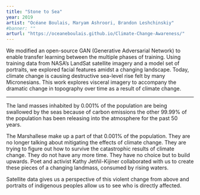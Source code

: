 ```yaml
---
title: "Stone to Sea"
year: 2019
artist: "Océane Boulais, Maryam Ashroori, Brandon Leshchinskiy"
#banner: ""
arturl: "https://oceaneboulais.github.io/Climate-Change-Awareness/"
---
```


We modified an open-source GAN (Generative Adversarial Network) to enable
transfer learning between the multiple phases of training. Using training data
from NASA’s LandSat satellite imagery and a model set of portraits, we explored
facial features amidst a changing landscape. Today, climate change is causing
destructive sea-level rise felt by many Micronesians. This work explores
visceral imagery to accompany the dramatic change in topography over time as a
result of climate change.

***

The land masses inhabited by 0.001% of the population are being swallowed by the seas because of carbon emissions the other 99.99% of the population has been releasing into the atmosphere for the past 50 years.

The Marshallese make up a part of that 0.001% of the population. They are no longer talking about mitigating the effects of climate change. They are trying to figure out how to survive the catastrophic results of climate change. They do not have any more time. They have no choice but to build upwards. Poet and activist Kathy Jetñil-Kijiner collaborated with us to create these pieces of a changing landmass, consumed by rising waters.

Satellite data gives us a perspective of this violent change from above and portraits of indigenous peoples allow us to see who is directly affected.
